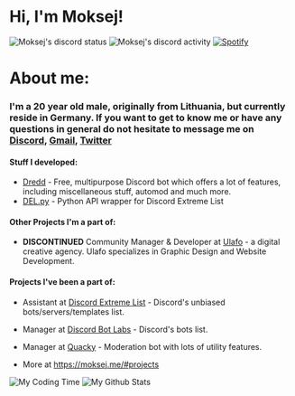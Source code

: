 # Hi, I'm Moksej!

![Moksej's discord status](https://api.statusbadges.me/badge/status/345457928972533773?simple=true)
![Moksej's discord activity](https://api.statusbadges.me/badge/playing/345457928972533773)
[![Spotify](https://api.statusbadges.me/badge/spotify/345457928972533773)](https://api.statusbadges.me/openspotify/345457928972533773)

# About me:

### I'm a 20 year old male, originally from Lithuania, but currently reside in Germany. If you want to get to know me or have any questions in general do not hesitate to message me on [Discord](https://discord.com/users/345457928972533773), [Gmail](mailto:nedas@moksej.xyz), [Twitter](https://twitter.com/Moksej)

#### Stuff I developed:
- [Dredd](https://github.com/dredd-bot/Dredd) - Free, multipurpose Discord bot which offers a lot of features, including miscellaneous stuff, automod and much more.
- [DEL.py](https://github.com/discordextremelist/del.py) - Python API wrapper for Discord Extreme List

#### Other Projects I'm a part of:
- **DISCONTINUED** Community Manager & Developer at [Ulafo](https://ulafo.com) - a digital creative agency. Ulafo specializes in Graphic Design and Website Development. 

#### Projects I've been a part of:
- Assistant at [Discord Extreme List](https://discordextremelist.xyz/) - Discord's unbiased bots/servers/templates list.
- Manager at [Discord Bot Labs](https://bots.discordlabs.org/) - Discord's bots list.
- Manager at [Quacky](https://quacky.xyz/) - Moderation bot with lots of utility features.

- More at https://moksej.me/#projects


![My Coding Time](https://github-readme-stats.vercel.app/api/wakatime?username=Moksej&theme=merko&hide_border=true&show_icons=True&layout=compact)
![My Github Stats](https://github-readme-stats.vercel.app/api?username=TheMoksej&theme=merko&hide_border=true&show_icons=True)
